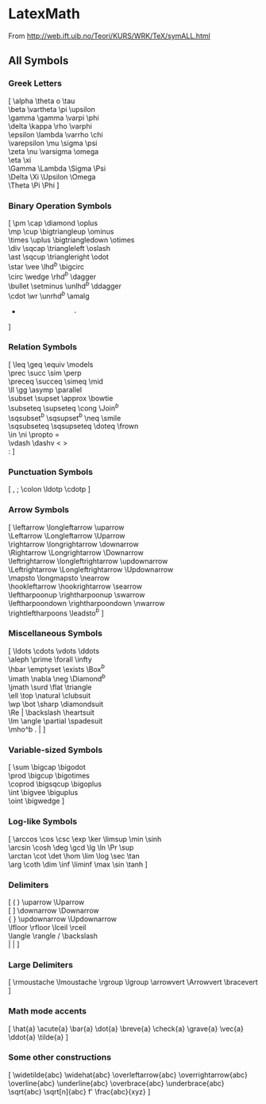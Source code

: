 # LatexMath

From http://web.ift.uib.no/Teori/KURS/WRK/TeX/symALL.html

## All Symbols


### Greek Letters

\[
 \alpha               \theta               o                  \tau        
 \beta                \vartheta           \pi                 \upsilon      
 \gamma               \gamma              \varpi              \phi          
 \delta               \kappa              \rho                \varphi       
 \epsilon             \lambda             \varrho             \chi          
 \varepsilon          \mu                 \sigma              \psi          
 \zeta                \nu                 \varsigma           \omega        
 \eta                 \xi                                           
 \Gamma               \Lambda             \Sigma              \Psi          
 \Delta               \Xi                 \Upsilon            \Omega        
 \Theta               \Pi                 \Phi
\]

### Binary Operation Symbols
\[
\pm                  \cap                \diamond                    \oplus      
\mp                  \cup                \bigtriangleup              \ominus     
\times               \uplus              \bigtriangledown            \otimes     
\div                 \sqcap              \triangleleft               \oslash     
\ast                 \sqcup              \triangleright              \odot       
\star                \vee                \lhd$^b$                    \bigcirc    
\circ                \wedge              \rhd$^b$                    \dagger     
\bullet              \setminus           \unlhd$^b$                  \ddagger    
\cdot                \wr                 \unrhd$^b$                  \amalg      
+                    -
\]

### Relation Symbols

\[
\leq                 \geq                \equiv              \models       
\prec                \succ               \sim                \perp         
\preceq              \succeq             \simeq              \mid          
\ll                  \gg                 \asymp              \parallel     
\subset              \supset             \approx             \bowtie       
\subseteq            \supseteq           \cong               \Join$^b$     
\sqsubset$^b$        \sqsupset$^b$       \neq                \smile        
\sqsubseteq          \sqsupseteq         \doteq              \frown        
\in                  \ni                 \propto             =             
\vdash               \dashv              <                   >            
:
\]

### Punctuation Symbols
\[
,            ;           \colon              \ldotp              \cdotp
\]

### Arrow Symbols
\[
\leftarrow                   \longleftarrow              \uparrow      
\Leftarrow                   \Longleftarrow              \Uparrow      
\rightarrow                  \longrightarrow             \downarrow    
\Rightarrow                  \Longrightarrow             \Downarrow    
\leftrightarrow              \longleftrightarrow         \updownarrow  
\Leftrightarrow              \Longleftrightarrow         \Updownarrow  
\mapsto                      \longmapsto                 \nearrow      
\hookleftarrow               \hookrightarrow             \searrow      
\leftharpoonup               \rightharpoonup             \swarrow      
\leftharpoondown             \rightharpoondown           \nwarrow      
\rightleftharpoons           \leadsto$^b$
\]

### Miscellaneous Symbols
\[
\ldots               \cdots              \vdots              \ddots        
\aleph               \prime              \forall             \infty        
\hbar                \emptyset           \exists             \Box$^b$      
\imath               \nabla              \neg                \Diamond$^b$  
\jmath               \surd               \flat               \triangle     
\ell                 \top                \natural            \clubsuit     
\wp                  \bot                \sharp              \diamondsuit  
\Re                  \|                  \backslash          \heartsuit    
\Im                  \angle              \partial            \spadesuit    
\mho^b               .                   |
\]
### Variable-sized Symbols
\[
\sum                 \bigcap             \bigodot      
\prod                \bigcup             \bigotimes    
\coprod              \bigsqcup           \bigoplus     
\int                 \bigvee             \biguplus     
\oint                \bigwedge
\]
### Log-like Symbols
\[
\arccos     \cos       \csc      \exp      \ker         \limsup      \min      \sinh  
\arcsin     \cosh      \deg      \gcd      \lg          \ln	      \Pr       \sup   
\arctan     \cot       \det      \hom      \lim         \log	      \sec      \tan   
\arg        \coth      \dim      \inf      \liminf      \max	      \sin      \tanh
\]

### Delimiters
\[
(                    )                   \uparrow            \Uparrow      
[                    ]                   \downarrow          \Downarrow    
\{                   \}                  \updownarrow        \Updownarrow  
\lfloor              \rfloor             \lceil              \rceil        
\langle              \rangle             /                   \backslash    
|                    \|
\]

### Large Delimiters
\[
\rmoustache        \lmoustache         \rgroup            \lgroup 
\arrowvert         \Arrowvert          \bracevert
\]

### Math mode accents
\[
\hat{a}            \acute{a}         \bar{a}           \dot{a}           \breve{a} 
\check{a}          \grave{a}         \vec{a}           \ddot{a}          \tilde{a} 
\]
### Some other constructions
\[
\widetilde{abc}                     \widehat{abc}
\overleftarrow{abc}                 \overrightarrow{abc}
\overline{abc}                      \underline{abc}
\overbrace{abc}                     \underbrace{abc}
\sqrt{abc}                          \sqrt[n]{abc}
f'                                  \frac{abc}{xyz}
\]


